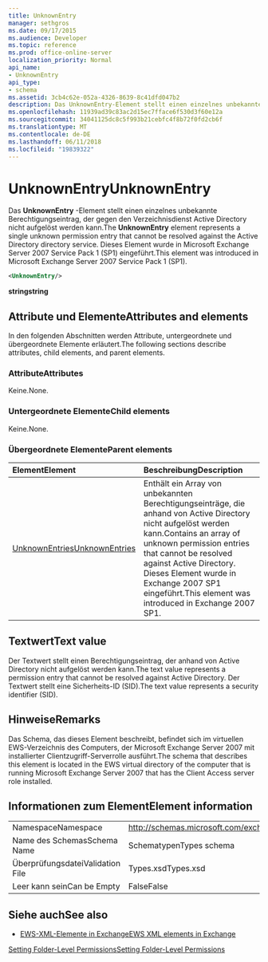 ```yaml
---
title: UnknownEntry
manager: sethgros
ms.date: 09/17/2015
ms.audience: Developer
ms.topic: reference
ms.prod: office-online-server
localization_priority: Normal
api_name:
- UnknownEntry
api_type:
- schema
ms.assetid: 3cb4c62e-052a-4326-8639-8c41dfd047b2
description: Das UnknownEntry-Element stellt einen einzelnes unbekannte Berechtigungseintrag, der gegen den Verzeichnisdienst Active Directory nicht aufgelöst werden kann. Dieses Element wurde in Microsoft Exchange Server 2007 Service Pack 1 (SP1) eingeführt.
ms.openlocfilehash: 11939ad39c83ac2d15ec7fface6f530d3f60e12a
ms.sourcegitcommit: 34041125dc8c5f993b21cebfc4f8b72f0fd2cb6f
ms.translationtype: MT
ms.contentlocale: de-DE
ms.lasthandoff: 06/11/2018
ms.locfileid: "19839322"
---
```

# <a name="unknownentry"></a><span data-ttu-id="75cb3-104">UnknownEntry</span><span class="sxs-lookup"><span data-stu-id="75cb3-104">UnknownEntry</span></span>

<span data-ttu-id="75cb3-105">Das **UnknownEntry** -Element stellt einen einzelnes unbekannte Berechtigungseintrag, der gegen den Verzeichnisdienst Active Directory nicht aufgelöst werden kann.</span><span class="sxs-lookup"><span data-stu-id="75cb3-105">The **UnknownEntry** element represents a single unknown permission entry that cannot be resolved against the Active Directory directory service.</span></span> <span data-ttu-id="75cb3-106">Dieses Element wurde in Microsoft Exchange Server 2007 Service Pack 1 (SP1) eingeführt.</span><span class="sxs-lookup"><span data-stu-id="75cb3-106">This element was introduced in Microsoft Exchange Server 2007 Service Pack 1 (SP1).</span></span> 
  
```xml
<UnknownEntry/>
```

 <span data-ttu-id="75cb3-107">**string**</span><span class="sxs-lookup"><span data-stu-id="75cb3-107">**string**</span></span>
## <a name="attributes-and-elements"></a><span data-ttu-id="75cb3-108">Attribute und Elemente</span><span class="sxs-lookup"><span data-stu-id="75cb3-108">Attributes and elements</span></span>

<span data-ttu-id="75cb3-109">In den folgenden Abschnitten werden Attribute, untergeordnete und übergeordnete Elemente erläutert.</span><span class="sxs-lookup"><span data-stu-id="75cb3-109">The following sections describe attributes, child elements, and parent elements.</span></span>
  
### <a name="attributes"></a><span data-ttu-id="75cb3-110">Attribute</span><span class="sxs-lookup"><span data-stu-id="75cb3-110">Attributes</span></span>

<span data-ttu-id="75cb3-111">Keine.</span><span class="sxs-lookup"><span data-stu-id="75cb3-111">None.</span></span>
  
### <a name="child-elements"></a><span data-ttu-id="75cb3-112">Untergeordnete Elemente</span><span class="sxs-lookup"><span data-stu-id="75cb3-112">Child elements</span></span>

<span data-ttu-id="75cb3-113">Keine.</span><span class="sxs-lookup"><span data-stu-id="75cb3-113">None.</span></span>
  
### <a name="parent-elements"></a><span data-ttu-id="75cb3-114">Übergeordnete Elemente</span><span class="sxs-lookup"><span data-stu-id="75cb3-114">Parent elements</span></span>

|<span data-ttu-id="75cb3-115">**Element**</span><span class="sxs-lookup"><span data-stu-id="75cb3-115">**Element**</span></span>|<span data-ttu-id="75cb3-116">**Beschreibung**</span><span class="sxs-lookup"><span data-stu-id="75cb3-116">**Description**</span></span>|
|:-----|:-----|
|[<span data-ttu-id="75cb3-117">UnknownEntries</span><span class="sxs-lookup"><span data-stu-id="75cb3-117">UnknownEntries</span></span>](unknownentries.md) <br/> |<span data-ttu-id="75cb3-118">Enthält ein Array von unbekannten Berechtigungseinträge, die anhand von Active Directory nicht aufgelöst werden kann.</span><span class="sxs-lookup"><span data-stu-id="75cb3-118">Contains an array of unknown permission entries that cannot be resolved against Active Directory.</span></span> <span data-ttu-id="75cb3-119">Dieses Element wurde in Exchange 2007 SP1 eingeführt.</span><span class="sxs-lookup"><span data-stu-id="75cb3-119">This element was introduced in Exchange 2007 SP1.</span></span>  <br/> |
   
## <a name="text-value"></a><span data-ttu-id="75cb3-120">Textwert</span><span class="sxs-lookup"><span data-stu-id="75cb3-120">Text value</span></span>

<span data-ttu-id="75cb3-121">Der Textwert stellt einen Berechtigungseintrag, der anhand von Active Directory nicht aufgelöst werden kann.</span><span class="sxs-lookup"><span data-stu-id="75cb3-121">The text value represents a permission entry that cannot be resolved against Active Directory.</span></span> <span data-ttu-id="75cb3-122">Der Textwert stellt eine Sicherheits-ID (SID).</span><span class="sxs-lookup"><span data-stu-id="75cb3-122">The text value represents a security identifier (SID).</span></span>
  
## <a name="remarks"></a><span data-ttu-id="75cb3-123">Hinweise</span><span class="sxs-lookup"><span data-stu-id="75cb3-123">Remarks</span></span>

<span data-ttu-id="75cb3-124">Das Schema, das dieses Element beschreibt, befindet sich im virtuellen EWS-Verzeichnis des Computers, der Microsoft Exchange Server 2007 mit installierter Clientzugriff-Serverrolle ausführt.</span><span class="sxs-lookup"><span data-stu-id="75cb3-124">The schema that describes this element is located in the EWS virtual directory of the computer that is running Microsoft Exchange Server 2007 that has the Client Access server role installed.</span></span>
  
## <a name="element-information"></a><span data-ttu-id="75cb3-125">Informationen zum Element</span><span class="sxs-lookup"><span data-stu-id="75cb3-125">Element information</span></span>

|||
|:-----|:-----|
|<span data-ttu-id="75cb3-126">Namespace</span><span class="sxs-lookup"><span data-stu-id="75cb3-126">Namespace</span></span>  <br/> |http://schemas.microsoft.com/exchange/services/2006/types  <br/> |
|<span data-ttu-id="75cb3-127">Name des Schemas</span><span class="sxs-lookup"><span data-stu-id="75cb3-127">Schema Name</span></span>  <br/> |<span data-ttu-id="75cb3-128">Schematypen</span><span class="sxs-lookup"><span data-stu-id="75cb3-128">Types schema</span></span>  <br/> |
|<span data-ttu-id="75cb3-129">Überprüfungsdatei</span><span class="sxs-lookup"><span data-stu-id="75cb3-129">Validation File</span></span>  <br/> |<span data-ttu-id="75cb3-130">Types.xsd</span><span class="sxs-lookup"><span data-stu-id="75cb3-130">Types.xsd</span></span>  <br/> |
|<span data-ttu-id="75cb3-131">Leer kann sein</span><span class="sxs-lookup"><span data-stu-id="75cb3-131">Can be Empty</span></span>  <br/> |<span data-ttu-id="75cb3-132">False</span><span class="sxs-lookup"><span data-stu-id="75cb3-132">False</span></span>  <br/> |
   
## <a name="see-also"></a><span data-ttu-id="75cb3-133">Siehe auch</span><span class="sxs-lookup"><span data-stu-id="75cb3-133">See also</span></span>



- [<span data-ttu-id="75cb3-134">EWS-XML-Elemente in Exchange</span><span class="sxs-lookup"><span data-stu-id="75cb3-134">EWS XML elements in Exchange</span></span>](ews-xml-elements-in-exchange.md)


[<span data-ttu-id="75cb3-135">Setting Folder-Level Permissions</span><span class="sxs-lookup"><span data-stu-id="75cb3-135">Setting Folder-Level Permissions</span></span>](http://msdn.microsoft.com/library/c7530e86-5112-401c-b10a-9c054ae59f07%28Office.15%29.aspx)

